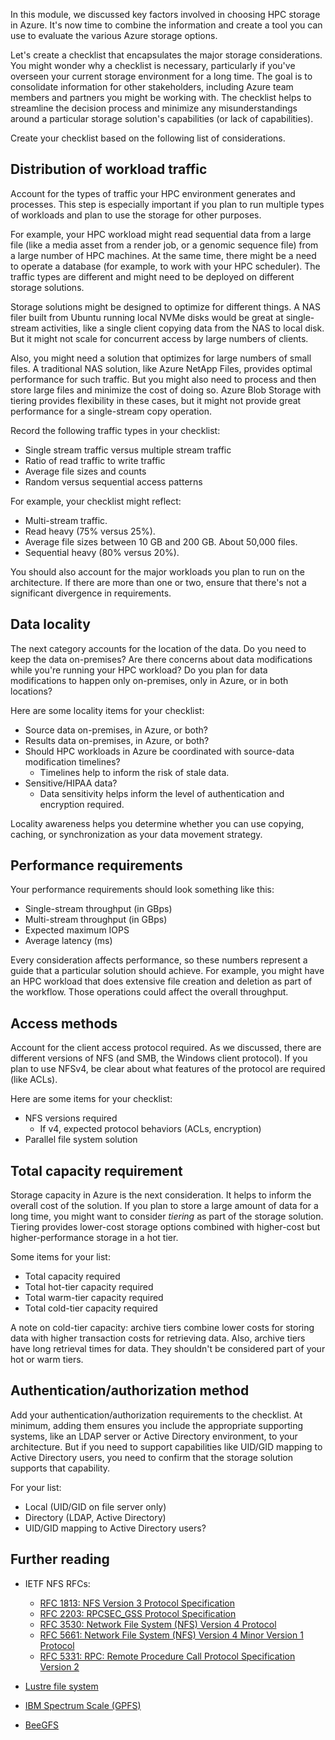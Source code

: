 In this module, we discussed key factors involved in choosing HPC storage in Azure. It's now time to combine the information and create a tool you can use to evaluate the various Azure storage options.

Let's create a checklist that encapsulates the major storage considerations. You might wonder why a checklist is necessary, particularly if you've overseen your current storage environment for a long time. The goal is to consolidate information for other stakeholders, including Azure team members and partners you might be working with. The checklist helps to streamline the decision process and minimize any misunderstandings around a particular storage solution's capabilities (or lack of capabilities).

Create your checklist based on the following list of considerations.

## Distribution of workload traffic ##

Account for the types of traffic your HPC environment generates and processes. This step is especially important if you plan to run multiple types of workloads and plan to use the storage for other purposes.

For example, your HPC workload might read sequential data from a large file (like a media asset from a render job, or a genomic sequence file) from a large number of HPC machines. At the same time, there might be a need to operate a database (for example, to work with your HPC scheduler). The traffic types are different and might need to be deployed on different storage solutions.

Storage solutions might be designed to optimize for different things. A NAS filer built from Ubuntu running local NVMe disks would be great at single-stream activities, like a single client copying data from the NAS to local disk. But it might not scale for concurrent access by large numbers of clients.

Also, you might need a solution that optimizes for large numbers of small files. A traditional NAS solution, like Azure NetApp Files, provides optimal performance for such traffic. But you might also need to process and then store large files and minimize the cost of doing so. Azure Blob Storage with tiering provides flexibility in these cases, but it might not provide great performance for a single-stream copy operation.

Record the following traffic types in your checklist:

- Single stream traffic versus multiple stream traffic
- Ratio of read traffic to write traffic
- Average file sizes and counts
- Random versus sequential access patterns

For example, your checklist might reflect:

- Multi-stream traffic.
- Read heavy (75% versus 25%).
- Average file sizes between 10 GB and 200 GB. About 50,000 files.
- Sequential heavy (80% versus 20%).

You should also account for the major workloads you plan to run on the architecture. If there are more than one or two, ensure that there's not a significant divergence in requirements.

## Data locality ##

The next category accounts for the location of the data. Do you need to keep the data on-premises? Are there concerns about data modifications while you're running your HPC workload? Do you plan for data modifications to happen only on-premises, only in Azure, or in both locations?

Here are some locality items for your checklist:

- Source data on-premises, in Azure, or both?
- Results data on-premises, in Azure, or both?
- Should HPC workloads in Azure be coordinated with source-data modification timelines?
  - Timelines help to inform the risk of stale data.
- Sensitive/HIPAA data?
  - Data sensitivity helps inform the level of authentication and encryption required.

Locality awareness helps you determine whether you can use copying, caching, or synchronization as your data movement strategy.

## Performance requirements ##

Your performance requirements should look something like this:

- Single-stream throughput (in GBps)
- Multi-stream throughput (in GBps)
- Expected maximum IOPS
- Average latency (ms)

Every consideration affects performance, so these numbers represent a guide that a particular solution should achieve. For example, you might have an HPC workload that does extensive file creation and deletion as part of the workflow. Those operations could affect the overall throughput.

## Access methods ##

Account for the client access protocol required. As we discussed, there are different versions of NFS (and SMB, the Windows client protocol). If you plan to use NFSv4, be clear about what features of the protocol are required (like ACLs).

Here are some items for your checklist:

- NFS versions required
  - If v4, expected protocol behaviors (ACLs, encryption)
- Parallel file system solution

## Total capacity requirement ##

Storage capacity in Azure is the next consideration. It helps to inform the overall cost of the solution. If you plan to store a large amount of data for a long time, you might want to consider *tiering* as part of the storage solution. Tiering provides lower-cost storage options combined with higher-cost but higher-performance storage in a hot tier.

Some items for your list:

- Total capacity required
- Total hot-tier capacity required
- Total warm-tier capacity required
- Total cold-tier capacity required

A note on cold-tier capacity: archive tiers combine lower costs for storing data with higher transaction costs for retrieving data. Also, archive tiers have long retrieval times for data. They shouldn't be considered part of your hot or warm tiers.

## Authentication/authorization method ##

Add your authentication/authorization requirements to the checklist. At minimum, adding them ensures you include the appropriate supporting systems, like an LDAP server or Active Directory environment, to your architecture. But if you need to support capabilities like UID/GID mapping to Active Directory users, you need to confirm that the storage solution supports that capability.

For your list:

- Local (UID/GID on file server only)
- Directory (LDAP, Active Directory)
- UID/GID mapping to Active Directory users?

## Further reading ##

- IETF NFS RFCs:

  - [RFC 1813: NFS Version 3 Protocol Specification](https://tools.ietf.org/html/rfc1813)
  - [RFC 2203: RPCSEC_GSS Protocol Specification](https://tools.ietf.org/html/rfc2203)
  - [RFC 3530: Network File System (NFS) Version 4 Protocol](https://tools.ietf.org/html/rfc3530)
  - [RFC 5661: Network File System (NFS) Version 4 Minor Version 1 Protocol](https://tools.ietf.org/html/rfc5661)
  - [RFC 5331: RPC: Remote Procedure Call Protocol Specification Version 2](https://tools.ietf.org/html/rfc5531)
- [Lustre file system](https://www.lustre.org)
- [IBM Spectrum Scale (GPFS)](https://www.ibm.com/products/spectrum-scale)
- [BeeGFS](https://www.beegfs.io)
